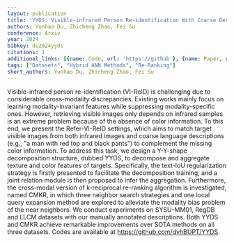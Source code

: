 ```yaml
---
layout: publication
title: 'YYDS: Visible-infrared Person Re-identification With Coarse Descriptions'
authors: Yunhao Du, Zhicheng Zhao, Fei Su
conference: Arxiv
year: 2024
bibkey: du2024yyds
citations: 1
additional_links: [{name: Code, url: 'https://github'}, {name: Paper, url: 'https://arxiv.org/abs/2403.04183'}]
tags: ["Datasets", "Hybrid ANN Methods", "Re-Ranking"]
short_authors: Yunhao Du, Zhicheng Zhao, Fei Su
---
```

Visible-infrared person re-identification (VI-ReID) is challenging due to
considerable cross-modality discrepancies. Existing works mainly focus on
learning modality-invariant features while suppressing modality-specific ones.
However, retrieving visible images only depends on infrared samples is an
extreme problem because of the absence of color information. To this end, we
present the Refer-VI-ReID settings, which aims to match target visible images
from both infrared images and coarse language descriptions (e.g., "a man with
red top and black pants") to complement the missing color information. To
address this task, we design a Y-Y-shape decomposition structure, dubbed YYDS,
to decompose and aggregate texture and color features of targets. Specifically,
the text-IoU regularization strategy is firstly presented to facilitate the
decomposition training, and a joint relation module is then proposed to infer
the aggregation. Furthermore, the cross-modal version of k-reciprocal
re-ranking algorithm is investigated, named CMKR, in which three neighbor
search strategies and one local query expansion method are explored to
alleviate the modality bias problem of the near neighbors. We conduct
experiments on SYSU-MM01, RegDB and LLCM datasets with our manually annotated
descriptions. Both YYDS and CMKR achieve remarkable improvements over SOTA
methods on all three datasets. Codes are available at
https://github.com/dyhBUPT/YYDS.
